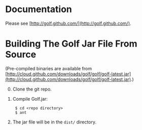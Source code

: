 Documentation
=============

Please see [http://golf.github.com/](http://golf.github.com/).

Building The Golf Jar File From Source
======================================

  (Pre-compiled binaries are available from [http://cloud.github.com/downloads/golf/golf/golf-latest.jar](http://cloud.github.com/downloads/golf/golf/golf-latest.jar).)

0. Clone the git repo.

1. Compile Golf.jar:
        
        $ cd <repo directory>
        $ ant

2. The jar file will be in the `dist/` directory.

